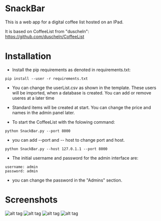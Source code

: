 # SnackBar

This is a web app for a digital coffee list hosted on an IPad.

It is based on CoffeeList from "duscheln": https://github.com/duscheln/CoffeeList


# Installation

* Install the pip requirements as denoted in requirements.txt:

```
pip install --user -r requirements.txt
```

* You can change the userList.csv as shown in the template. These users will be imported, when a database is created. You can add or remove useres at a later time
* Standard items will be created at start. You can change the price and names in the admin panel later.

* To start the CoffeeList with the folowing command:

```
python SnackBar.py --port 8000
```

* you can add --port and -- host to change port and host.

```
python SnackBar.py --host 127.0.1.1 --port 8000
```

* The initial username and password for the admin interface are:

```
username: admin
password: admin
```

* you can change the password in the "Admins" section.

# Screenshots

![alt tag](https://github.com/clemenstyp/CoffeeList/raw/master/screenshots/overview.png)
![alt tag](https://github.com/clemenstyp/CoffeeList/raw/master/screenshots/buy.png)
![alt tag](https://github.com/clemenstyp/CoffeeList/raw/master/screenshots/user.png)
![alt tag](https://github.com/clemenstyp/CoffeeList/raw/master/screenshots/bill.png)